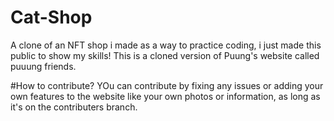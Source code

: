 # Cat-Shop
A clone of an NFT shop i made as a way to practice coding, i just made this public to show my skills! This is a cloned version of Puung's website called puuung friends.


#How to contribute?
YOu can contribute by fixing any issues or adding your own features to the website like your own photos or information, as long as it's on the contributers branch.
